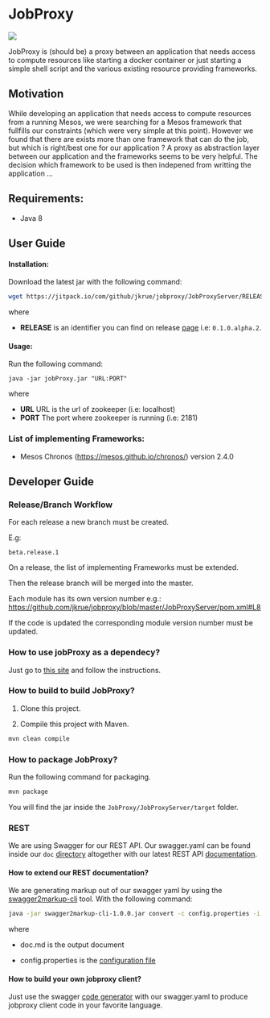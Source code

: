 # JobProxy

[![](https://jitpack.io/v/jkrue/jobproxy.svg)](https://jitpack.io/#jkrue/jobproxy)

JobProxy is (should be) a proxy between an application that needs access to compute resources like starting a docker container or just starting a simple shell script and the various existing resource providing frameworks. 

## Motivation

While developing an application that needs access to compute resources from a running Mesos, we were searching for a Mesos framework that fullfills our constraints (which were very simple at this point). However we found that there are exists more than one framework that can do the job, but which is right/best one for our application ? A proxy as abstraction layer between our application and the frameworks seems to be very helpful. The decision which framework to be used is then indepened from writting the application ...

## Requirements:

* Java 8

## User Guide

#### Installation:

Download the latest jar with the following command:

~~~BASH
wget https://jitpack.io/com/github/jkrue/jobproxy/JobProxyServer/RELEASE/JobProxyServer-RELEASE.jar
~~~

where 
  
  * **RELEASE** is an identifier you can find on release [page](https://github.com/jkrue/jobproxy/releases) i.e: `0.1.0.alpha.2`.

#### Usage:

Run the following command:

~~~
java -jar jobProxy.jar "URL:PORT"
~~~

where 

  * **URL** URL is the url of zookeeper (i.e: localhost) 
  * **PORT** The port where zookeeper is running (i.e: 2181)

### List of implementing Frameworks:

* Mesos Chronos (https://mesos.github.io/chronos/) version 2.4.0

## Developer Guide

### Release/Branch Workflow

For each release a new branch must be created.

E.g: 

~~~
beta.release.1
~~~

On a release, the list of implementing Frameworks must be extended.

Then the release branch will be merged into the master.

Each module has its own version number e.g.: https://github.com/jkrue/jobproxy/blob/master/JobProxyServer/pom.xml#L8
 
If the code is updated the corresponding module version number must be updated. 

### How to use jobProxy as a dependecy?

Just go to [this site](https://jitpack.io/#jkrue/jobproxy) and follow the instructions.

### How to build to build JobProxy?

1. Clone this project.

2. Compile this project with Maven.

~~~Bash
mvn clean compile
~~~

### How to package JobProxy?

Run the following command for packaging. 

~~~Bash
mvn package
~~~

You will find the jar inside the `JobProxy/JobProxyServer/target` folder.

### REST

We are using Swagger for our REST API. Our swagger.yaml can be found inside our `doc` [directory](doc/REST) altogether with our
latest REST API [documentation](doc/REST/api.md).

#### How to extend our REST documentation?

We are generating markup out of our swagger yaml by using the [swagger2markup-cli](http://swagger2markup.github.io/swagger2markup/1.0.1-SNAPSHOT/#_command_line_interface) tool.
With the following command:

~~~BASH
java -jar swagger2markup-cli-1.0.0.jar convert -c config.properties -i swagger.yaml -f doc.md
~~~

where
   
   * doc.md is the output document
   
   * config.properties is the [configuration file](doc/REST/config.properties)

#### How to build your own jobproxy client?

Just use the swagger [code generator](https://github.com/swagger-api/swagger-codegen) with our swagger.yaml to produce jobproxy client code in your favorite language.


